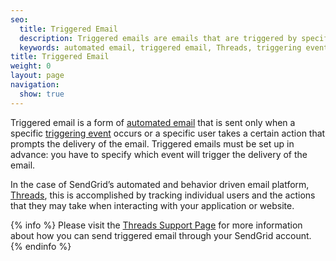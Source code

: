 ```yaml
---
seo:
  title: Triggered Email
  description: Triggered emails are emails that are triggered by specific events or actions.
  keywords: automated email, triggered email, Threads, triggering event, event
title: Triggered Email
weight: 0
layout: page
navigation:
  show: true
---
```


Triggered email is a form of [automated email]({{root_url}}/Glossary/automated_email.html) that is sent only when a specific [triggering event]({{root_url}}/Glossary/triggering_events.html) occurs or a specific user takes a certain action that prompts the delivery of the email. Triggered emails must be set up in advance: you have to specify which event will trigger the delivery of the email.

In the case of SendGrid’s automated and behavior driven email platform, [Threads](http://threads.io/), this is accomplished by tracking individual users and the actions that they may take when interacting with your application or website.

{% info %}
Please visit the [Threads Support Page](https://support.threads.io/hc/en-us) for more information about how you can send triggered email through your SendGrid account.
{% endinfo %}
